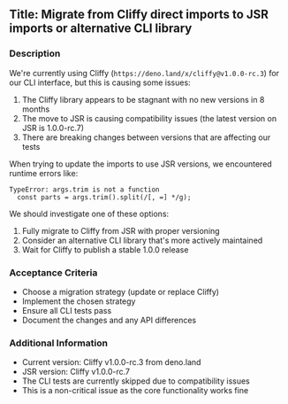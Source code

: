 ## Title: Migrate from Cliffy direct imports to JSR imports or alternative CLI library

### Description

We're currently using Cliffy (`https://deno.land/x/cliffy@v1.0.0-rc.3`) for our
CLI interface, but this is causing some issues:

1. The Cliffy library appears to be stagnant with no new versions in 8 months
2. The move to JSR is causing compatibility issues (the latest version on JSR is
   1.0.0-rc.7)
3. There are breaking changes between versions that are affecting our tests

When trying to update the imports to use JSR versions, we encountered runtime
errors like:

```
TypeError: args.trim is not a function
  const parts = args.trim().split(/[, =] */g);
```

We should investigate one of these options:

1. Fully migrate to Cliffy from JSR with proper versioning
2. Consider an alternative CLI library that's more actively maintained
3. Wait for Cliffy to publish a stable 1.0.0 release

### Acceptance Criteria

- Choose a migration strategy (update or replace Cliffy)
- Implement the chosen strategy
- Ensure all CLI tests pass
- Document the changes and any API differences

### Additional Information

- Current version: Cliffy v1.0.0-rc.3 from deno.land
- JSR version: Cliffy v1.0.0-rc.7
- The CLI tests are currently skipped due to compatibility issues
- This is a non-critical issue as the core functionality works fine
